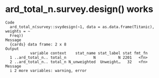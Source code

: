 # ard_total_n.survey.design() works

    Code
      ard_total_n(survey::svydesign(~1, data = as.data.frame(Titanic), weights = ~
      Freq))
    Message
      {cards} data frame: 2 x 8
    Output
               variable context    stat_name stat_label stat fmt_fn
      1 ..ard_total_n.. total_n            N          N 2201   <fn>
      2 ..ard_total_n.. total_n N_unweighted  Unweight…   32   <fn>
    Message
      i 2 more variables: warning, error

